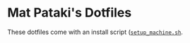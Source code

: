 # Mat Pataki's Dotfiles

These dotfiles come with an install script ([`setup_machine.sh`](https://github.com/mpataki/config_files/blob/master/setup_machine.sh). 


